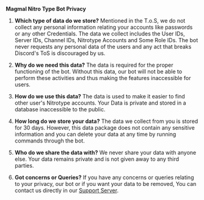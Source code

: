 **Magmal Nitro Type Bot Privacy**


1. **Which type of data do we store?** Mentioned in the T.o.S, we do not collect any personal information relating your accounts like passwords or any other Credentials. The data we collect includes the User IDs, Server IDs, Channel IDs, Nitrotype Accounts and Some Role IDs. The bot never requests any personal data of the users and any act that breaks Discord's ToS is discouraged by us.

2. **Why do we need this data?** The data is required for the proper functioning of the bot. Without this data, our bot will not be able to perform these activities and thus making the features inaccessible for users.

3. **How do we use this data?** The data is used to make it easier to find other user's Nitrotype accounts. Your Data is private and stored in a database inaccessible to the public.

4. **How long do we store your data?** The data we collect from you is stored for 30 days. However, this data package does not contain any sensitive information and you can delete your data at any time by running commands through the bot.

5. **Who do we share the data with?** We never share your data with anyone else. Your data remains private and is not given away to any third parties.

6. **Got concerns or Queries?** If you have any concerns or queries relating to your privacy, our bot or if you want your data to be removed, You can contact us directly in our [Support Server](https://discord.gg/u3dyNmCVfT).

